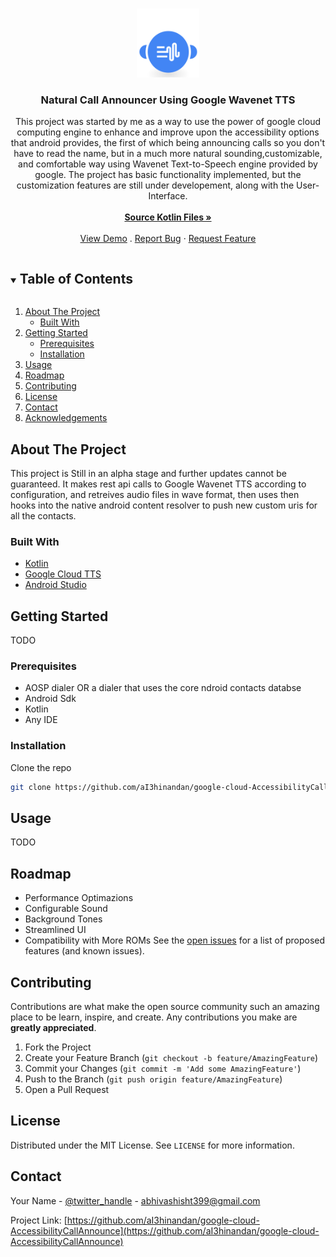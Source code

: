 <!--
*** Thanks for checking out the Best-README-Template. If you have a suggestion
*** that would make this better, please fork the repo and create a pull request
*** or simply open an issue with the tag "enhancement".
*** Thanks again! Now go create something AMAZING! :D
***
***
***
*** To avoid retyping too much info. Do a search and replace for the following:
*** aI3hinandan, google-cloud-AccessibilityCallAnnounce, twitter_handle, abhivashisht399@gmail.com, Call Announcement Using Google Wavenet TTS, project_description
-->



<!-- PROJECT SHIELDS -->
<!--
*** I'm using markdown "reference style" links for readability.
*** Reference links are enclosed in brackets [ ] instead of parentheses ( ).
*** See the bottom of this document for the declaration of the reference variables
*** for contributors-url, forks-url, etc. This is an optional, concise syntax you may use.
*** https://www.markdownguide.org/basic-syntax/#reference-style-links
-->
<!-- [![Contributors][contributors-shield]][contributors-url]
[![Forks][forks-shield]][forks-url]
[![Stargazers][stars-shield]][stars-url]
[![Issues][issues-shield]][issues-url]
[![MIT License][license-shield]][license-url]
[![LinkedIn][linkedin-shield]][linkedin-url] -->



<!-- PROJECT LOGO -->
<br />
<p align="center">
  <a href="https://github.com/aI3hinandan/google-cloud-AccessibilityCallAnnouncegoogle-cloud-AccessibilityCallAnnouncegoogle-cloud-AccessibilityCallAnnounce">
    <img src="images/4760.png" alt="Logo" width="100" height="110">
  </a>

  <h3 align="center">Natural Call Announcer Using Google Wavenet TTS</h3>

  <p align="center">
    This project was started by me as a way to use the power of google cloud computing engine to enhance and improve upon the accessibility options that android provides, the first of which being announcing calls so you don't have to read the name, but in a much more natural sounding,customizable, and comfortable way using Wavenet Text-to-Speech engine provided by google.
 The project has basic functionality implemented, but the customization features are still under developement, along with the User-Interface.
    <br />
  <br />
    <a href="https://github.com/aI3hinandan/google-cloud-AccessibilityCallAnnounce/tree/main/app/src/main/java/com/gearlabs/accessibilitycallannounce"><strong>Source Kotlin Files »</strong></a>
    <br />
    <br />
    <a href="https://github.com/aI3hinandan/google-cloud-AccessibilityCallAnnounce">View Demo</a>
    .
    <a href="https://github.com/aI3hinandan/google-cloud-AccessibilityCallAnnounce/issues">Report Bug</a>
    ·
    <a href="https://github.com/aI3hinandan/google-cloud-AccessibilityCallAnnounce/issues">Request Feature</a>
  </p>
</p>



<!-- TABLE OF CONTENTS -->
<details open="open">
  <summary><h2 style="display: inline-block">Table of Contents</h2></summary>
  <ol>
    <li>
      <a href="#about-the-project">About The Project</a>
      <ul>
        <li><a href="#built-with">Built With</a></li>
      </ul>
    </li>
    <li>
      <a href="#getting-started">Getting Started</a>
      <ul>
        <li><a href="#prerequisites">Prerequisites</a></li>
        <li><a href="#installation">Installation</a></li>
      </ul>
    </li>
    <li><a href="#usage">Usage</a></li>
    <li><a href="#roadmap">Roadmap</a></li>
    <li><a href="#contributing">Contributing</a></li>
    <li><a href="#license">License</a></li>
    <li><a href="#contact">Contact</a></li>
    <li><a href="#acknowledgements">Acknowledgements</a></li>
  </ol>
</details>



<!-- ABOUT THE PROJECT -->
## About The Project
This project is Still in an alpha stage and further updates cannot be guaranteed. It makes rest api calls to Google Wavenet TTS according to configuration, and retreives audio files in wave format, then uses then hooks into the native android content resolver to push  new custom uris for all the contacts.


### Built With

* [Kotlin](https://github.com/JetBrains/kotlin/releases/tag/v1.5.20)
* [Google Cloud TTS](https://cloud.google.com/text-to-speech)
* [Android Studio](https://developer.android.com/studio)



<!-- GETTING STARTED -->
## Getting Started

TODO


### Prerequisites

* AOSP dialer OR a dialer that uses the core ndroid contacts databse
* Android Sdk
* Kotlin
* Any IDE

### Installation

 Clone the repo
   ```sh
   git clone https://github.com/aI3hinandan/google-cloud-AccessibilityCallAnnounce.git
   ```



<!-- USAGE EXAMPLES -->
## Usage

TODO


<!-- ROADMAP -->
## Roadmap
* Performance Optimazions
* Configurable Sound
* Background Tones
* Streamlined UI
* Compatibility with More ROMs
See the [open issues](https://github.com/aI3hinandan/google-cloud-AccessibilityCallAnnounce/issues) for a list of proposed features (and known issues).



<!-- CONTRIBUTING -->
## Contributing

Contributions are what make the open source community such an amazing place to be learn, inspire, and create. Any contributions you make are **greatly appreciated**.

1. Fork the Project
2. Create your Feature Branch (`git checkout -b feature/AmazingFeature`)
3. Commit your Changes (`git commit -m 'Add some AmazingFeature'`)
4. Push to the Branch (`git push origin feature/AmazingFeature`)
5. Open a Pull Request



<!-- LICENSE -->
## License

Distributed under the MIT License. See `LICENSE` for more information.



<!-- CONTACT -->
## Contact

Your Name - [@twitter_handle](https://twitter.com/twitter_handle) - abhivashisht399@gmail.com

Project Link: [https://github.com/aI3hinandan/google-cloud-AccessibilityCallAnnounce](https://github.com/aI3hinandan/google-cloud-AccessibilityCallAnnounce)








<!-- MARKDOWN LINKS & IMAGES -->
<!-- https://www.markdownguide.org/basic-syntax/#reference-style-links -->
[contributors-shield]: https://img.shields.io/github/contributors/aI3hinandan/repo.svg?style=for-the-badge
[contributors-url]: https://github.com/aI3hinandan/repo/graphs/contributors
[forks-shield]: https://img.shields.io/github/forks/aI3hinandan/repo.svg?style=for-the-badge
[forks-url]: https://github.com/aI3hinandan/repo/network/members
[stars-shield]: https://img.shields.io/github/stars/aI3hinandan/repo.svg?style=for-the-badge
[stars-url]: https://github.com/aI3hinandan/repo/stargazers
[issues-shield]: https://img.shields.io/github/issues/aI3hinandan/repo.svg?style=for-the-badge
[issues-url]: https://github.com/aI3hinandan/repo/issues
[license-shield]: https://img.shields.io/github/license/aI3hinandan/repo.svg?style=for-the-badge
[license-url]: https://github.com/aI3hinandan/repo/blob/master/LICENSE.txt
[linkedin-shield]: https://img.shields.io/badge/-LinkedIn-black.svg?style=for-the-badge&logo=linkedin&colorB=555
[linkedin-url]: https://linkedin.com/in/aI3hinandan
